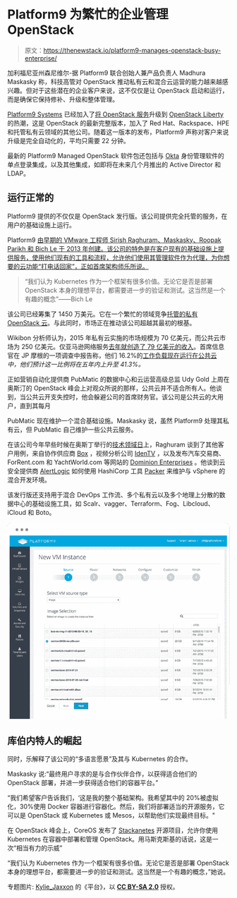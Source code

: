 # Platform9 为繁忙的企业管理 OpenStack

> 原文：<https://thenewstack.io/platform9-manages-openstack-busy-enterprise/>

加利福尼亚州森尼维尔-据 Platform9 联合创始人兼产品负责人 Madhura Maskasky 称，科技高管对 OpenStack 推动私有云和混合云运营的能力越来越感兴趣。但对于这些潜在的企业客户来说，这不仅仅是让 OpenStack 启动和运行，而是确保它保持修补、升级和整体管理。

[Platform9 Systems](https://platform9.com) 已经加入了[将 OpenStack 服务](https://platform9.com/blog/platform9-now-openstack-liberty-release/)升级到 [OpenStack Liberty](https://www.openstack.org/software/liberty/) 的热潮，这是 OpenStack 的最新完整版本，加入了 Red Hat、Rackspace、HPE 和托管私有云领域的其他公司。随着这一版本的发布，Platform9 声称对客户来说升级是完全自动化的，平均只需要 22 分钟。

最新的 Platform9 Managed OpenStack 软件包还包括与 [Okta](https://www.okta.com/?_bt=110622576689&_bk=okta&_bm=e&gclid=CjwKEAjw9Zu5BRCS_OuVibujhQ0SJAD7t4KrrQwiSyoz1Lo3QDhw_s-lYhJTeVRrsGEsTCk0IJKH4BoCEdrw_wcB) 身份管理软件的单点登录集成，以及其他集成，如即将在未来几个月推出的 Active Director 和 LDAP。

## 运行正常的

Platform9 提供的不仅仅是 OpenStack 发行版。该公司提供完全托管的服务，在用户的基础设施上运行。

Platform9 [由早期的 VMware 工程师 Sirish Raghuram、Maskasky、Roopak Parikh 和 Bich Le 于 2013 年创建。该公司的特色是在客户现有的基础设施上提供服务，使用他们现有的工具和流程，允许他们使用其管理软件作为代理，为你想要的云功能“打电话回家”，正如首席架构师乐所说。](https://platform9.com/leadership/)

> “我们认为 Kubernetes 作为一个框架有很多价值。无论它是否是部署 OpenStack 本身的理想平台，都需要进一步的验证和测试。这当然是一个有趣的概念”——Bich Le

该公司已经筹集了 1450 万美元。它在一个繁忙的领域竞争[托管的私有 OpenStack 云](https://www.openstack.org/marketplace/hosted-private-clouds/)。与此同时，市场正在推动该公司超越其最初的根基。

Wikibon 分析师认为，2015 年私有云实施的市场规模为 70 亿美元，而公共云市场为 250 亿美元。仅亚马逊网络服务[去年就创造了 79 亿美元的收入](http://recode.net/2016/04/06/amazon-aws-cloud-service-10-billion-business/)。首席信息官在 JP 摩根的一项调查中报告称，他们 16.2%的[工作负载现在运行在公共云](http://blogs.barrons.com/techtraderdaily/2016/04/14/amazon-seeing-momentous-change-of-guard-as-public-cloud-booms-says-jp-morgan/) *中，他们预计这一比例将在五年内上升至 41.3%。*

正如营销自动化提供商 PubMatic 的数据中心和云运营高级总监 Udy Gold 上周在奥斯汀的 OpenStack 峰会上对观众所说的那样，公共云并不适合所有人。他谈到，当公共云开支失控时，他会躲避公司的首席财务官。该公司是公共云的大用户，直到其每月

PubMatic 现在维护一个混合基础设施。Maskasky 说，虽然 Platform9 处理其私有云，但 PubMatic 自己维护一些公共云服务。

在该公司今年早些时候在奥斯丁举行的[技术领域日](https://platform9.com/blog/platform9-at-tech-field-day-2016/)上，Raghuram 谈到了其他客户用例，来自协作供应商 [Box](https://www.box.com/) ，视频分析公司 [IdenTV](https://www.identv.com/) ，以及发布汽车交易商、ForRent.com 和 YachtWorld.com 等网站的 [Dominion Enterprises](http://www.dominionenterprises.com/) 。他谈到云安全提供商 [AlertLogic](https://www.alertlogic.com/) 如何使用 HashiCorp 工具 [Packer](https://www.packer.io/docs/post-processors/vsphere.html) 来维护与 vSphere 的混合开发环境。

该发行版还支持用于混合 DevOps 工作流、多个私有云以及多个地理上分散的数据中心的基础设施工具，如 Scalr、vagger、Terraform、Fog、Libcloud、iCloud 和 Boto。

![landing](img/ca6c04cdba34dc5e06f9b71234f4fca3.png)

## 库伯内特人的崛起

同时，乐解释了该公司的“多语言愿景”及其与 Kubernetes 的合作。

Maskasky 说:“最终用户寻求的是与合作伙伴合作，以获得适合他们的 OpenStack 部署，并进一步获得适合他们的容器平台。”

“我们希望客户告诉我们，‘这是我的整个基础架构。我希望其中的 20%被虚拟化，30%使用 Docker 容器进行容器化。然后，我们将部署适当的开源服务，它可以是 OpenStack 或 Kubernetes 或 Mesos，以帮助他们实现最终目标。"

在 OpenStack 峰会上，CoreOS 发布了 [Stackanetes](https://thenewstack.io/openstack-gets-self-healing-coreoss-new-kubernetes-based-stackanetes/) 开源项目，允许你使用 Kubernetes 在容器中部署和管理 OpenStack。用马斯克斯基的话说，这是一次“相当有力的示威”

“我们认为 Kubernetes 作为一个框架有很多价值。无论它是否是部署 OpenStack 本身的理想平台，都需要进一步的验证和测试。这当然是一个有趣的概念，”她说。

专题图片: [Kylie_Jaxxon](https://www.flickr.com/photos/76614164@N02/) 的《平台》，以 **[CC BY-SA 2.0](https://creativecommons.org/licenses/by/2.0/)** 授权。

<svg xmlns:xlink="http://www.w3.org/1999/xlink" viewBox="0 0 68 31" version="1.1"><title>Group</title> <desc>Created with Sketch.</desc></svg>